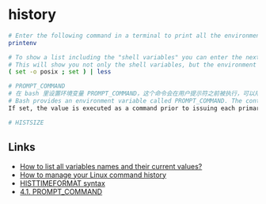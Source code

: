 # history

```sh
# Enter the following command in a terminal to print all the environment variables:
printenv

# To show a list including the "shell variables" you can enter the next command:
# This will show you not only the shell variables, but the environment variables too.
( set -o posix ; set ) | less

# PROMPT_COMMAND
# 在 bash 里设置环境变量 PROMPT_COMMAND，这个命令会在用户提示符之前被执行，可以用来记录用户操作历史 
# Bash provides an environment variable called PROMPT_COMMAND. The contents of this variable are executed as a regular Bash command just before Bash displays a prompt.
If set, the value is executed as a command prior to issuing each primary prompt.

# HISTSIZE
```

## Links

- [How to list all variables names and their current values?](https://askubuntu.com/questions/275965/how-to-list-all-variables-names-and-their-current-values)
- [How to manage your Linux command history](https://www.redhat.com/sysadmin/history-command)
- [HISTTIMEFORMAT syntax](https://unix.stackexchange.com/questions/174900/histtimeformat-syntax)
- [4.1. PROMPT_COMMAND](https://tldp.org/HOWTO/Bash-Prompt-HOWTO/x264.html)
